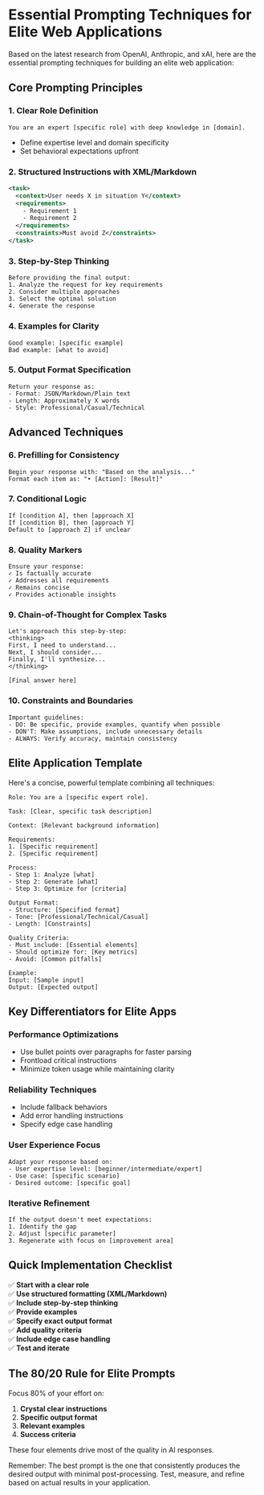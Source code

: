# Essential Prompting Techniques for Elite Web Applications

Based on the latest research from OpenAI, Anthropic, and xAI, here are the essential prompting techniques for building an elite web application:

## Core Prompting Principles

### 1. **Clear Role Definition**
```
You are an expert [specific role] with deep knowledge in [domain].
```
- Define expertise level and domain specificity
- Set behavioral expectations upfront

### 2. **Structured Instructions with XML/Markdown**
```xml
<task>
  <context>User needs X in situation Y</context>
  <requirements>
    - Requirement 1
    - Requirement 2
  </requirements>
  <constraints>Must avoid Z</constraints>
</task>
```

### 3. **Step-by-Step Thinking**
```
Before providing the final output:
1. Analyze the request for key requirements
2. Consider multiple approaches
3. Select the optimal solution
4. Generate the response
```

### 4. **Examples for Clarity**
```
Good example: [specific example]
Bad example: [what to avoid]
```

### 5. **Output Format Specification**
```
Return your response as:
- Format: JSON/Markdown/Plain text
- Length: Approximately X words
- Style: Professional/Casual/Technical
```

## Advanced Techniques

### 6. **Prefilling for Consistency**
```
Begin your response with: "Based on the analysis..."
Format each item as: "• [Action]: [Result]"
```

### 7. **Conditional Logic**
```
If [condition A], then [approach X]
If [condition B], then [approach Y]
Default to [approach Z] if unclear
```

### 8. **Quality Markers**
```
Ensure your response:
✓ Is factually accurate
✓ Addresses all requirements
✓ Remains concise
✓ Provides actionable insights
```

### 9. **Chain-of-Thought for Complex Tasks**
```
Let's approach this step-by-step:
<thinking>
First, I need to understand...
Next, I should consider...
Finally, I'll synthesize...
</thinking>

[Final answer here]
```

### 10. **Constraints and Boundaries**
```
Important guidelines:
- DO: Be specific, provide examples, quantify when possible
- DON'T: Make assumptions, include unnecessary details
- ALWAYS: Verify accuracy, maintain consistency
```

## Elite Application Template

Here's a concise, powerful template combining all techniques:

```
Role: You are a [specific expert role].

Task: [Clear, specific task description]

Context: [Relevant background information]

Requirements:
1. [Specific requirement]
2. [Specific requirement]

Process:
- Step 1: Analyze [what]
- Step 2: Generate [what]
- Step 3: Optimize for [criteria]

Output Format:
- Structure: [Specified format]
- Tone: [Professional/Technical/Casual]
- Length: [Constraints]

Quality Criteria:
- Must include: [Essential elements]
- Should optimize for: [Key metrics]
- Avoid: [Common pitfalls]

Example:
Input: [Sample input]
Output: [Expected output]
```

## Key Differentiators for Elite Apps

### **Performance Optimizations**
- Use bullet points over paragraphs for faster parsing
- Frontload critical instructions
- Minimize token usage while maintaining clarity

### **Reliability Techniques**
- Include fallback behaviors
- Add error handling instructions
- Specify edge case handling

### **User Experience Focus**
```
Adapt your response based on:
- User expertise level: [beginner/intermediate/expert]
- Use case: [specific scenario]
- Desired outcome: [specific goal]
```

### **Iterative Refinement**
```
If the output doesn't meet expectations:
1. Identify the gap
2. Adjust [specific parameter]
3. Regenerate with focus on [improvement area]
```

## Quick Implementation Checklist

✅ **Start with a clear role**  
✅ **Use structured formatting (XML/Markdown)**  
✅ **Include step-by-step thinking**  
✅ **Provide examples**  
✅ **Specify exact output format**  
✅ **Add quality criteria**  
✅ **Include edge case handling**  
✅ **Test and iterate**

## The 80/20 Rule for Elite Prompts

Focus 80% of your effort on:
1. **Crystal clear instructions**
2. **Specific output format**
3. **Relevant examples**
4. **Success criteria**

These four elements drive most of the quality in AI responses.

Remember: The best prompt is the one that consistently produces the desired output with minimal post-processing. Test, measure, and refine based on actual results in your application.